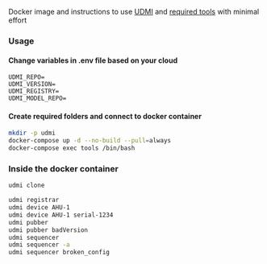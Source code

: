 Docker image and instructions to use [UDMI](https://github.com/faucetsdn/udmi) and [required tools](https://faucetsdn.github.io/udmi/docs/tools/) with minimal effort

### Usage

#### Change variables in .env file based on your cloud
```
UDMI_REPO=
UDMI_VERSION=
UDMI_REGISTRY=
UDMI_MODEL_REPO=
```

#### Create required folders and connect to docker container

```sh
mkdir -p udmi
docker-compose up -d --no-build --pull=always
docker-compose exec tools /bin/bash
```

### Inside the docker container

```sh
udmi clone

udmi registrar 
udmi device AHU-1
udmi device AHU-1 serial-1234
udmi pubber
udmi pubber badVersion
udmi sequencer
udmi sequencer -a
udmi sequencer broken_config
```
